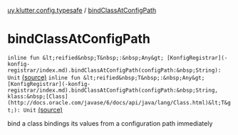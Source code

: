 [uy.klutter.config.typesafe](index.md) / [bindClassAtConfigPath](.)


# bindClassAtConfigPath

`inline fun &lt;reified&nbsp;T&nbsp;:&nbsp;Any&gt; [KonfigRegistrar](-konfig-registrar/index.md).bindClassAtConfigPath(configPath:&nbsp;String): Unit` [(source)](https://github.com/kohesive/klutter/blob/master/config-typesafe-jdk6/src/main/kotlin/uy/klutter/config/typesafe/InjektConfig.kt#L81)
`inline fun &lt;reified&nbsp;T&nbsp;:&nbsp;Any&gt; [KonfigRegistrar](-konfig-registrar/index.md).bindClassAtConfigPath(configPath:&nbsp;String, klass:&nbsp;[Class](http://docs.oracle.com/javase/6/docs/api/java/lang/Class.html)&lt;T&gt;): Unit` [(source)](https://github.com/kohesive/klutter/blob/master/config-typesafe-jdk6/src/main/kotlin/uy/klutter/config/typesafe/InjektConfig.kt#L88)

bind a class bindings its values from a configuration path immediately



